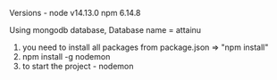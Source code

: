 <!-- Welcome to AttainU -->

Versions - node v14.13.0 npm 6.14.8

Using mongodb database, Database name = attainu

1. you need to install all packages from package.json => "npm install"
2. npm install -g nodemon
3. to start the project - nodemon
